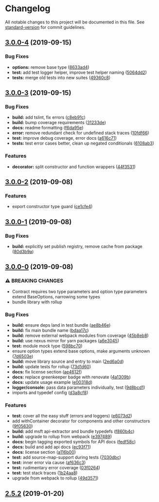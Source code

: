 # Changelog

All notable changes to this project will be documented in this file. See [standard-version](https://github.com/conventional-changelog/standard-version) for commit guidelines.

## [3.0.0-4](https://github.com/ssube/noicejs/compare/v3.0.0-3...v3.0.0-4) (2019-09-15)


### Bug Fixes

* **options:** remove base type ([8633ad4](https://github.com/ssube/noicejs/commit/8633ad4))
* **test:** add test logger helper, improve test helper naming ([5064dd2](https://github.com/ssube/noicejs/commit/5064dd2))
* **tests:** merge old tests into new suites ([49360c8](https://github.com/ssube/noicejs/commit/49360c8))

## [3.0.0-3](https://github.com/ssube/noicejs/compare/v3.0.0-2...v3.0.0-3) (2019-09-15)


### Bug Fixes

* **build:** add tslint, fix errors ([c8eb91c](https://github.com/ssube/noicejs/commit/c8eb91c))
* **build:** bump coverage requirements ([31233de](https://github.com/ssube/noicejs/commit/31233de))
* **docs:** readme formatting ([f6da95e](https://github.com/ssube/noicejs/commit/f6da95e))
* **error:** remove redundant check for undefined stack traces ([10fdf66](https://github.com/ssube/noicejs/commit/10fdf66))
* **test:** improve debug coverage, error docs ([a616c71](https://github.com/ssube/noicejs/commit/a616c71))
* **tests:** test error cases better, clean up negated conditionals ([6108ab3](https://github.com/ssube/noicejs/commit/6108ab3))


### Features

* **decorator:** split constructor and function wrappers ([44f3531](https://github.com/ssube/noicejs/commit/44f3531))

## [3.0.0-2](https://github.com/ssube/noicejs/compare/v3.0.0-1...v3.0.0-2) (2019-09-08)


### Features

* export constructor type guard ([ce1cfe4](https://github.com/ssube/noicejs/commit/ce1cfe4))

## [3.0.0-1](https://github.com/ssube/noicejs/compare/v3.0.0-0...v3.0.0-1) (2019-09-08)


### Bug Fixes

* **build:** explicitly set publish registry, remove cache from package ([80d3b9a](https://github.com/ssube/noicejs/commit/80d3b9a))

## [3.0.0-0](https://github.com/ssube/noicejs/compare/v2.5.2...v3.0.0-0) (2019-09-08)


### ⚠ BREAKING CHANGES

* Contract requires two type parameters and option type
parameters extend BaseOptions, narrowing some types
* bundle library with rollup

### Bug Fixes

* **build:** ensure deps land in test bundle ([ae8b46e](https://github.com/ssube/noicejs/commit/ae8b46e))
* **build:** fix main bundle name ([bdaa17c](https://github.com/ssube/noicejs/commit/bdaa17c))
* **build:** remove external webpack modules from coverage ([45b8eb8](https://github.com/ssube/noicejs/commit/45b8eb8))
* **build:** use nexus mirror for yarn packages ([a6e3045](https://github.com/ssube/noicejs/commit/a6e3045))
* **test:** module mock type ([598bc70](https://github.com/ssube/noicejs/commit/598bc70))
* ensure option types extend base options, make arguments unknown ([7d6503e](https://github.com/ssube/noicejs/commit/7d6503e))
* **build:** move library source and entry to main ([2ed6a0d](https://github.com/ssube/noicejs/commit/2ed6a0d))
* **build:** update tests for rollup ([73d1d60](https://github.com/ssube/noicejs/commit/73d1d60))
* **docs:** fix license section ([ae4612f](https://github.com/ssube/noicejs/commit/ae4612f))
* **docs:** replace greenkeeper badge with renovate ([4a1309b](https://github.com/ssube/noicejs/commit/4a1309b))
* **docs:** update usage example ([e00318d](https://github.com/ssube/noicejs/commit/e00318d))
* **logger/console:** pass data parameters individually, test ([9d8bcd1](https://github.com/ssube/noicejs/commit/9d8bcd1))
* imports and typedef config ([d3a8cf8](https://github.com/ssube/noicejs/commit/d3a8cf8))


### Features

* **test:** cover all the easy stuff (errors and loggers) ([e6073d2](https://github.com/ssube/noicejs/commit/e6073d2))
* add withContainer decorator for components and other constructors ([9f05630](https://github.com/ssube/noicejs/commit/9f05630))
* **build:** add msft api-extractor and bundle typedefs ([f860b4c](https://github.com/ssube/noicejs/commit/f860b4c))
* **build:** upgrade to rollup from webpack ([e397489](https://github.com/ssube/noicejs/commit/e397489))
* **docs:** begin tagging exported symbols for API docs ([fedf58c](https://github.com/ssube/noicejs/commit/fedf58c))
* **docs:** build and add api docs ([ec93f71](https://github.com/ssube/noicejs/commit/ec93f71))
* **docs:** license section ([a116b00](https://github.com/ssube/noicejs/commit/a116b00))
* **test:** add source-map-support during tests ([7030dbc](https://github.com/ssube/noicejs/commit/7030dbc))
* **test:** inner error via cause ([af636c3](https://github.com/ssube/noicejs/commit/af636c3))
* **test:** rudimentary error coverage ([03f0264](https://github.com/ssube/noicejs/commit/03f0264))
* **test:** test stack traces ([1b24aa8](https://github.com/ssube/noicejs/commit/1b24aa8))
* upgrade from webpack to rollup ([49d3571](https://github.com/ssube/noicejs/commit/49d3571))

<a name="2.5.2"></a>
## [2.5.2](https://github.com/ssube/noicejs/compare/v2.5.1...v2.5.2) (2019-01-20)
